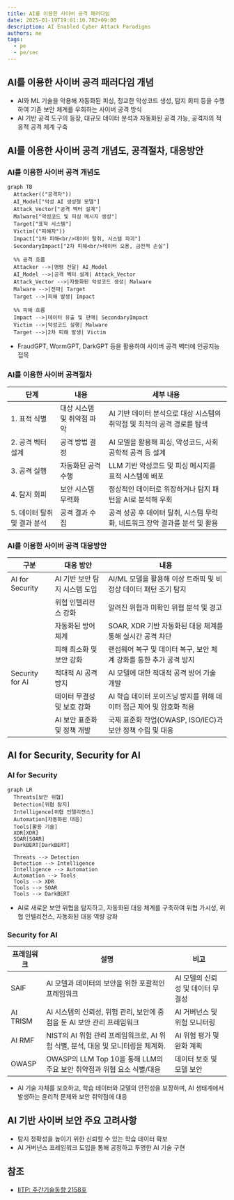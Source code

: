 ```yaml
---
title: AI를 이용한 사이버 공격 패러다임
date: 2025-01-19T19:01:10.702+09:00
description: AI Enabled Cyber Attack Paradigms
authors: me
tags:
  - pe
  - pe/sec
---
```


## AI를 이용한 사이버 공격 패러다임 개념

- AI와 ML 기술을 악용해 자동화된 피싱, 정교한 악성코드 생성, 탐지 회피 등을 수행하여 기존 보안 체계를 우회하는 사이버 공격 방식
- AI 기반 공격 도구의 등장, 대규모 데이터 분석과 자동화된 공격 가능, 공격자의 적응적 공격 체계 구축

## AI를 이용한 사이버 공격 개념도, 공격절차, 대응방안

### AI를 이용한 사이버 공격 개념도

```mermaid
graph TB
  Attacker(("공격자"))
  AI_Model["악성 AI 생성형 모델"]
  Attack_Vector["공격 벡터 설계"]
  Malware["악성코드 및 피싱 메시지 생성"]
  Target["표적 시스템"]
  Victim(("피해자"))
  Impact["1차 피해<br/>데이터 탈취, 시스템 파괴"]
  SecondaryImpact["2차 피해<br/>데이터 오용, 금전적 손실"]

  %% 공격 흐름
  Attacker -->|명령 전달| AI_Model
  AI_Model -->|공격 벡터 설계| Attack_Vector
  Attack_Vector -->|자동화된 악성코드 생성| Malware
  Malware -->|전파| Target
  Target -->|피해 발생| Impact
  
  %% 피해 흐름
  Impact -->|데이터 유출 및 판매| SecondaryImpact
  Victim -->|악성코드 실행| Malware
  Target -->|2차 피해 발생| Victim
```

- FraudGPT, WormGPT, DarkGPT 등을 활용하여 사이버 공격 벡터에 인공지능 접목

### AI를 이용한 사이버 공격절차

| 단계 | 내용 | 세부 내용 |
| --- | --- | --- |
| 1. 표적 식별 | 대상 시스템 및 취약점 파악 | AI 기반 데이터 분석으로 대상 시스템의 취약점 및 최적의 공격 경로를 탐색 |
| 2. 공격 벡터 설계 | 공격 방법 결정 | AI 모델을 활용해 피싱, 악성코드, 사회공학적 공격 등 설계 |
| 3. 공격 실행 | 자동화된 공격 수행 | LLM 기반 악성코드 및 피싱 메시지를 표적 시스템에 배포 |
| 4. 탐지 회피 | 보안 시스템 무력화 | 정상적인 데이터로 위장하거나 탐지 패턴을 AI로 분석해 우회 |
| 5. 데이터 탈취 및 결과 분석 | 공격 결과 수집 | 공격 성공 후 데이터 탈취, 시스템 무력화, 네트워크 장악 결과를 분석 및 활용 |

### AI를 이용한 사이버 공격 대응방안

| 구분 | 대응 방안 | 내용 |
| --- | --- | --- |
| AI for Security | AI 기반 보안 탐지 시스템 도입 | AI/ML 모델을 활용해 이상 트래픽 및 비정상 데이터 패턴 조기 탐지 |
| | 위협 인텔리전스 강화 | 알려진 위협과 미확인 위협 분석 및 경고 |
| | 자동화된 방어 체계 | SOAR, XDR 기반 자동화된 대응 체계를 통해 실시간 공격 차단 |
| | 피해 최소화 및 보안 강화 | 랜섬웨어 복구 및 데이터 복구, 보안 체계 강화를 통한 추가 공격 방지 |
| Security for AI | 적대적 AI 공격 방지 | AI 모델에 대한 적대적 공격 방어 기술 개발 |
| | 데이터 무결성 및 보호 강화 | AI 학습 데이터 포이즈닝 방지를 위해 데이터 접근 제어 및 암호화 적용 |
| | AI 보안 표준화 및 정책 개발 | 국제 표준화 작업(OWASP, ISO/IEC)과 보안 정책 수립 및 대응 |

## AI for Security, Security for AI

### AI for Security

```mermaid
graph LR
  Threats[보안 위협]
  Detection[위협 탐지]
  Intelligence[위협 인텔리전스]
  Automation[자동화된 대응]
  Tools[활용 기술]
  XDR[XDR]
  SOAR[SOAR]
  DarkBERT[DarkBERT]
  
  Threats --> Detection
  Detection --> Intelligence
  Intelligence --> Automation
  Automation --> Tools
  Tools --> XDR
  Tools --> SOAR
  Tools --> DarkBERT
```

- AI로 새로운 보안 위협을 탐지하고, 자동화된 대응 체계를 구축하여 위협 가시성, 위협 인텔리전스, 자동화된 대응 역량 강화

### Security for AI

| 프레임워크 | 설명 | 비고 |
| --- | --- | --- |
| SAIF | AI 모델과 데이터의 보안을 위한 포괄적인 프레임워크 | AI 모델의 신뢰성 및 데이터 무결성 |
| AI TRISM | AI 시스템의 신뢰성, 위험 관리, 보안에 중점을 둔 AI 보안 관리 프레임워크 | AI 거버넌스 및 위험 모니터링 |
| AI RMF | NIST의 AI 위험 관리 프레임워크로, AI 위험 식별, 분석, 대응 및 모니터링을 체계화. | AI 위험 평가 및 완화 계획 |
| OWASP | OWASP의 LLM Top 10을 통해 LLM의 주요 보안 취약점과 위협 요소 식별/대응 | 데이터 보호 및 모델 보안 |

- AI 기술 자체를 보호하고, 학습 데이터와 모델의 안전성을 보장하며, AI 생태계에서 발생하는 윤리적 문제와 보안 취약점에 대응

## AI 기반 사이버 보안 주요 고려사항

- 탐지 정확성을 높이기 위한 신뢰할 수 있는 학습 데이터 확보
- AI 거버넌스 프레임워크 도입을 통해 공정하고 투명한 AI 기술 구현

## 참조

- [IITP: 주간기술동향 2158호](https://iitp.kr/kr/1/knowledge/periodicalViewA.it?searClassCode=B_ITA_01&masterCode=publication&identifier=1343)
